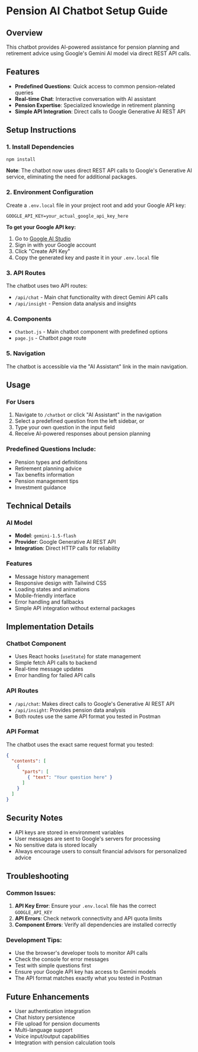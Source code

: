 # Pension AI Chatbot Setup Guide

## Overview
This chatbot provides AI-powered assistance for pension planning and retirement advice using Google's Gemini AI model via direct REST API calls.

## Features
- **Predefined Questions**: Quick access to common pension-related queries
- **Real-time Chat**: Interactive conversation with AI assistant
- **Pension Expertise**: Specialized knowledge in retirement planning
- **Simple API Integration**: Direct calls to Google Generative AI REST API

## Setup Instructions

### 1. Install Dependencies
```bash
npm install
```

**Note**: The chatbot now uses direct REST API calls to Google's Generative AI service, eliminating the need for additional packages.

### 2. Environment Configuration
Create a `.env.local` file in your project root and add your Google API key:

```env
GOOGLE_API_KEY=your_actual_google_api_key_here
```

**To get your Google API key:**
1. Go to [Google AI Studio](https://makersuite.google.com/app/apikey)
2. Sign in with your Google account
3. Click "Create API Key"
4. Copy the generated key and paste it in your `.env.local` file

### 3. API Routes
The chatbot uses two API routes:
- `/api/chat` - Main chat functionality with direct Gemini API calls
- `/api/insight` - Pension data analysis and insights

### 4. Components
- `Chatbot.js` - Main chatbot component with predefined options
- `page.js` - Chatbot page route

### 5. Navigation
The chatbot is accessible via the "AI Assistant" link in the main navigation.

## Usage

### For Users
1. Navigate to `/chatbot` or click "AI Assistant" in the navigation
2. Select a predefined question from the left sidebar, or
3. Type your own question in the input field
4. Receive AI-powered responses about pension planning

### Predefined Questions Include:
- Pension types and definitions
- Retirement planning advice
- Tax benefits information
- Pension management tips
- Investment guidance

## Technical Details

### AI Model
- **Model**: `gemini-1.5-flash`
- **Provider**: Google Generative AI REST API
- **Integration**: Direct HTTP calls for reliability

### Features
- Message history management
- Responsive design with Tailwind CSS
- Loading states and animations
- Mobile-friendly interface
- Error handling and fallbacks
- Simple API integration without external packages

## Implementation Details

### Chatbot Component
- Uses React hooks (`useState`) for state management
- Simple fetch API calls to backend
- Real-time message updates
- Error handling for failed API calls

### API Routes
- `/api/chat`: Makes direct calls to Google's Generative AI REST API
- `/api/insight`: Provides pension data analysis
- Both routes use the same API format you tested in Postman

### API Format
The chatbot uses the exact same request format you tested:
```json
{
  "contents": [
    {
      "parts": [
        { "text": "Your question here" }
      ]
    }
  ]
}
```

## Security Notes
- API keys are stored in environment variables
- User messages are sent to Google's servers for processing
- No sensitive data is stored locally
- Always encourage users to consult financial advisors for personalized advice

## Troubleshooting

### Common Issues:
1. **API Key Error**: Ensure your `.env.local` file has the correct `GOOGLE_API_KEY`
2. **API Errors**: Check network connectivity and API quota limits
3. **Component Errors**: Verify all dependencies are installed correctly

### Development Tips:
- Use the browser's developer tools to monitor API calls
- Check the console for error messages
- Test with simple questions first
- Ensure your Google API key has access to Gemini models
- The API format matches exactly what you tested in Postman

## Future Enhancements
- User authentication integration
- Chat history persistence
- File upload for pension documents
- Multi-language support
- Voice input/output capabilities
- Integration with pension calculation tools
